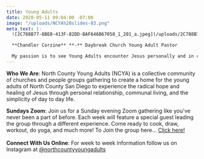 ```yaml
---
title: Young Adults
date: 2020-05-11 09:04:00 -07:00
image: "/uploads/NCYA%20slides-03.png"
meta_text: |-
  ![2C788B77-8BE0-413F-82DD-BAF646B67058_1_201_a.jpeg](/uploads/2C788B77-8BE0-413F-82DD-BAF646B67058_1_201_a.jpeg)

  **Chandler Corzine** **-** Daybreak Church Young Adult Pastor

  My passion is to see Young Adults encounter Jesus personally and in community because that same encounter changed my life when I was 20. I love this season of life and the ups and downs that come with it. For me, the identity formation happening throughout our 20’s is the foundation we build our future upon. When I’m not working, I love watching sports and spending time with Golden Retriever, Belli. I can’t wait to meet you and hear your story!
---
```


**Who We Are**: North County Young Adults (NCYA) is a collective community of churches and people groups gathering to create a home for the young adults of North County San Diego to experience the radical hope and healing of Jesus through personal relationship, communal living, and the simplicity of day to day life.

**Sundays Zoom**: Join us for a Sunday evening Zoom gathering like you've never been a part of before. Each week will feature a special guest leading the group through a different experience. Come ready to cook, draw, workout, do yoga, and much more! To Join the group here... [Click here!](https://daybreak.churchcenter.com/groups/online-life-groups/north-county-young-adults-sunday-gathering)\
\
**Connect With Us Online**: For week to week information follow us on Instagram at [@northcountyyoungadults](https://www.instagram.com/northcountyyoungadults/)